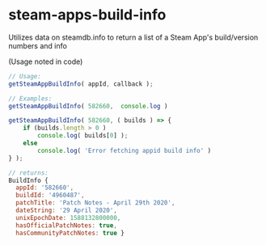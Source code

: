 # steam-apps-build-info
Utilizes data on steamdb.info to return a list of a Steam App's build/version numbers and info

(Usage noted in code)

```js
// Usage:
getSteamAppBuildInfo( appId, callback );

// Examples:
getSteamAppBuildInfo( 582660,  console.log )

getSteamAppBuildInfo( 582660, ( builds ) => {
    if (builds.length > 0 )
        console.log( builds[0] );
    else
        console.log( 'Error fetching appid build info' )
} );

// returns:
BuildInfo {
  appId: '582660',
  buildId: '4960487',
  patchTitle: 'Patch Notes - April 29th 2020',
  dateString: '29 April 2020',
  unixEpochDate: 1588132800000,
  hasOfficialPatchNotes: true,
  hasCommunityPatchNotes: true }
```
